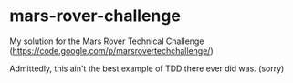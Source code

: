 mars-rover-challenge
====================

My solution for the Mars Rover Technical Challenge (https://code.google.com/p/marsrovertechchallenge/)

Admittedly, this ain't the best example of TDD there ever did was. (sorry)